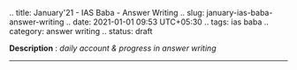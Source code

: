 .. title: January'21 - IAS Baba - Answer Writing
.. slug: january-ias-baba-answer-writing
.. date: 2021-01-01 09:53 UTC+05:30
.. tags: ias baba
.. category: answer writing
.. status: draft

**Description** : *daily account & progress in answer writing*

***
<!-- TEASER_END -->